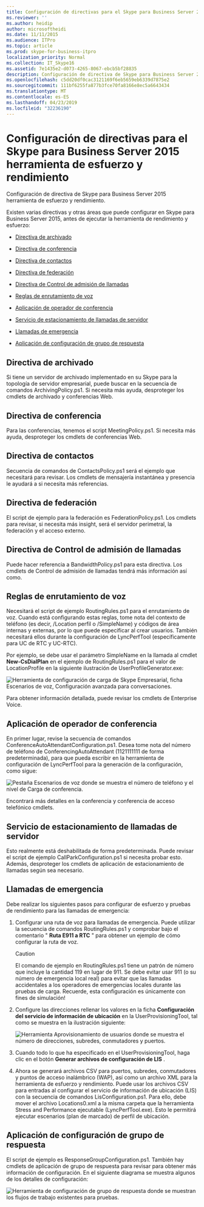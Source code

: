 ```yaml
---
title: Configuración de directivas para el Skype para Business Server 2015 herramienta de esfuerzo y rendimiento
ms.reviewer: ''
ms.author: heidip
author: microsoftheidi
ms.date: 11/11/2015
ms.audience: ITPro
ms.topic: article
ms.prod: skype-for-business-itpro
localization_priority: Normal
ms.collection: IT_Skype16
ms.assetid: 7e1435e2-d073-4265-8067-ebcb5bf28835
description: Configuración de directiva de Skype para Business Server 2015 herramienta de esfuerzo y rendimiento.
ms.openlocfilehash: c5dd20df0cac3121169f6eb5659eb6339d7875e2
ms.sourcegitcommit: 111bf6255fa877b3fce70fa8166e8ec5a6643434
ms.translationtype: MT
ms.contentlocale: es-ES
ms.lasthandoff: 04/23/2019
ms.locfileid: "32236190"
---
```

# <a name="configuring-policies-for-the-skype-for-business-server-2015-stress-and-performance-tool"></a>Configuración de directivas para el Skype para Business Server 2015 herramienta de esfuerzo y rendimiento
 
Configuración de directiva de Skype para Business Server 2015 herramienta de esfuerzo y rendimiento.
  
Existen varias directivas y otras áreas que puede configurar en Skype para Business Server 2015, antes de ejecutar la herramienta de rendimiento y esfuerzo:
  
- [Directiva de archivado](configuring-policies.md#ArchivingPolicy)
    
- [Directiva de conferencia](configuring-policies.md#ConferencingPolicy)
    
- [Directiva de contactos](configuring-policies.md#ContactsPolicy)
    
- [Directiva de federación](configuring-policies.md#FederationPolicy)
    
- [Directiva de Control de admisión de llamadas](configuring-policies.md#CACPolicy)
    
- [Reglas de enrutamiento de voz](configuring-policies.md#VoiceRoutingRules)
    
- [Aplicación de operador de conferencia](configuring-policies.md#ConfAttendantApp)
    
- [Servicio de estacionamiento de llamadas de servidor](configuring-policies.md#ServerCallParkServ)
    
- [Llamadas de emergencia](configuring-policies.md#EmergencyCalls)
    
- [Aplicación de configuración de grupo de respuesta](configuring-policies.md#ConfigResponseGroupApp)
    
## <a name="archiving-policy"></a>Directiva de archivado
<a name="ArchivingPolicy"> </a>

Si tiene un servidor de archivado implementado en su Skype para la topología de servidor empresarial, puede buscar en la secuencia de comandos ArchivingPolicy.ps1. Si necesita más ayuda, desproteger los cmdlets de archivado y conferencias Web.
  
## <a name="conferencing-policy"></a>Directiva de conferencia
<a name="ConferencingPolicy"> </a>

Para las conferencias, tenemos el script MeetingPolicy.ps1. Si necesita más ayuda, desproteger los cmdlets de conferencias Web.
  
## <a name="contacts-policy"></a>Directiva de contactos
<a name="ContactsPolicy"> </a>

Secuencia de comandos de ContactsPolicy.ps1 será el ejemplo que necesitará para revisar. Los cmdlets de mensajería instantánea y presencia le ayudará a si necesita más referencias.
  
## <a name="federation-policy"></a>Directiva de federación
<a name="FederationPolicy"> </a>

El script de ejemplo para la federación es FederationPolicy.ps1. Los cmdlets para revisar, si necesita más insight, será el servidor perimetral, la federación y el acceso externo.
  
## <a name="call-admission-control-policy"></a>Directiva de Control de admisión de llamadas
<a name="CACPolicy"> </a>

Puede hacer referencia a BandwidthPolicy.ps1 para esta directiva. Los cmdlets de Control de admisión de llamadas tendrá más información así como.
  
## <a name="voice-routing-rules"></a>Reglas de enrutamiento de voz
<a name="VoiceRoutingRules"> </a>

Necesitará el script de ejemplo RoutingRules.ps1 para el enrutamiento de voz. Cuando está configurando estas reglas, tome nota del contexto de teléfono (es decir, /Location perfil o /SimpleName) y códigos de área internas y externas, por lo que puede especificar al crear usuarios. También necesitará ellos durante la configuración de LyncPerfTool (específicamente para UC de RTC y UC-RTC).
  
Por ejemplo, se debe usar el parámetro SimpleName en la llamada al cmdlet **New-CsDialPlan** en el ejemplo de RoutingRules.ps1 para el valor de LocationProfile en la siguiente ilustración de UserProfileGenerator.exe:
  
![Herramienta de configuración de carga de Skype Empresarial, ficha Escenarios de voz, Configuración avanzada para conversaciones.](../../media/59f42e4e-8f1e-4d43-9ae2-9e6026191951.png)
  
Para obtener información detallada, puede revisar los cmdlets de Enterprise Voice.
  
## <a name="conference-attendant-application"></a>Aplicación de operador de conferencia
<a name="ConfAttendantApp"> </a>

En primer lugar, revise la secuencia de comandos ConferenceAutoAttendantConfiguration.ps1. Desea tome nota del número de teléfono de ConferencingAutoAttendant (1121111111 de forma predeterminada), para que pueda escribir en la herramienta de configuración de LyncPerfTool para la generación de la configuración, como sigue:
  
![Pestaña Escenarios de voz donde se muestra el número de teléfono y el nivel de Carga de conferencia.](../../media/a3ea5fc0-8b3d-4842-b809-f137f470dbdc.png)
  
Encontrará más detalles en la conferencia y conferencia de acceso telefónico cmdlets.
  
## <a name="server-call-park-service"></a>Servicio de estacionamiento de llamadas de servidor
<a name="ServerCallParkServ"> </a>

Esto realmente está deshabilitada de forma predeterminada. Puede revisar el script de ejemplo CallParkConfiguration.ps1 si necesita probar esto. Además, desproteger los cmdlets de aplicación de estacionamiento de llamadas según sea necesario.
  
## <a name="emergency-calls"></a>Llamadas de emergencia
<a name="EmergencyCalls"> </a>

Debe realizar los siguientes pasos para configurar de esfuerzo y pruebas de rendimiento para las llamadas de emergencia:
  
1. Configurar una ruta de voz para llamadas de emergencia. Puede utilizar la secuencia de comandos RoutingRules.ps1 y comprobar bajo el comentario " **Ruta E911 a RTC** " para obtener un ejemplo de cómo configurar la ruta de voz.
    
    > [!CAUTION]
    > El comando de ejemplo en RoutingRules.ps1 tiene un patrón de número que incluye la cantidad 119 en lugar de 911. Se debe evitar usar 911 (o su número de emergencia local real) para evitar que las llamadas accidentales a los operadores de emergencias locales durante las pruebas de carga. Recuerde, esta configuración es únicamente con fines de simulación! 
  
2. Configure las direcciones rellenar los valores en la ficha **Configuración del servicio de información de ubicación** en la UserProvisioningTool, tal como se muestra en la ilustración siguiente:
    
     ![Herramienta Aprovisionamiento de usuarios donde se muestra el número de direcciones, subredes, conmutadores y puertos.](../../media/ebe85a0c-750f-4301-97d4-d158a40ea98a.png)
  
3. Cuando todo lo que ha especificado en el UserProvisioningTool, haga clic en el botón **Generar archivos de configuración de LIS** .
    
4. Ahora se generará archivos CSV para puertos, subredes, conmutadores y puntos de acceso inalámbrico (WAP), así como un archivo XML para la herramienta de esfuerzo y rendimiento. Puede usar los archivos CSV para entradas al configurar el servicio de información de ubicación (LIS) con la secuencia de comandos LisConfiguration.ps1. Para ello, debe mover el archivo Locations0.xml a la misma carpeta que la herramienta Stress and Performance ejecutable (LyncPerfTool.exe). Esto le permitirá ejecutar escenarios (plan de marcado) de perfil de ubicación.
    
## <a name="configuring-response-group-application"></a>Aplicación de configuración de grupo de respuesta
<a name="ConfigResponseGroupApp"> </a>

El script de ejemplo es ResponseGroupConfiguration.ps1. También hay cmdlets de aplicación de grupo de respuesta para revisar para obtener más información de configuración. En el siguiente diagrama se muestra algunos de los detalles de configuración:
  
![Herramienta de configuración de grupo de respuesta donde se muestran los flujos de trabajo existentes para pruebas.](../../media/e218a345-4813-4332-8cff-b48de05017ef.jpg)
  

